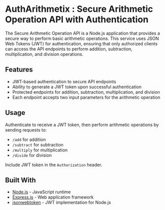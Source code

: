 # AuthArithmetix : Secure Arithmetic Operation API with Authentication

The Secure Arithmetic Operation API is a Node.js application that provides a secure way to perform basic arithmetic operations. This service uses JSON Web Tokens (JWT) for authentication, ensuring that only authorized clients can access the API endpoints to perform addition, subtraction, multiplication, and division operations.

## Features

- JWT-based authentication to secure API endpoints
- Ability to generate a JWT token upon successful authentication
- Protected endpoints for addition, subtraction, multiplication, and division
- Each endpoint accepts two input parameters for the arithmetic operation

## Usage

Authenticate to receive a JWT token, then perform arithmetic operations by sending requests to:

- `/add` for addition
- `/subtract` for subtraction
- `/multiply` for multiplication
- `/divide` for division

Include JWT token in the `Authorization` header.

## Built With

- [Node.js](https://nodejs.org/) - JavaScript runtime
- [Express.js](https://expressjs.com/) - Web application framework
- [jsonwebtoken](https://www.npmjs.com/package/jsonwebtoken) - JWT implementation for Node.js
